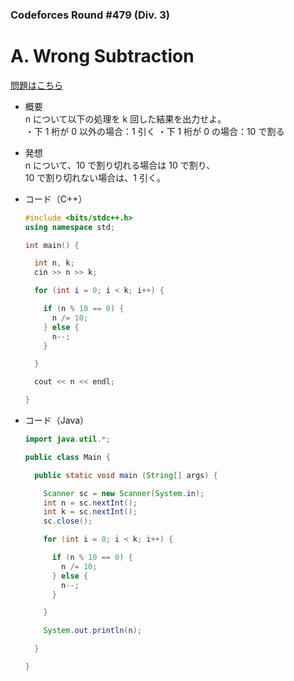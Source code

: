 ### Codeforces Round #479 (Div. 3)

# A. Wrong Subtraction

  [問題はこちら](https://codeforces.com/contest/977/problem/A)
  
- 概要<br>
  n について以下の処理を k 回した結果を出力せよ。<br>
  ・下 1 桁が 0 以外の場合：1 引く
  ・下 1 桁が 0 の場合：10 で割る
  
- 発想<br>
  n について、10 で割り切れる場合は 10 で割り、<br>
  10 で割り切れない場合は、1 引く。
  
  
- コード（C++）

  ```cpp
  #include <bits/stdc++.h>
  using namespace std;

  int main() {

    int n, k;
    cin >> n >> k;

    for (int i = 0; i < k; i++) {

      if (n % 10 == 0) {
        n /= 10;
      } else {
        n--;
      }

    }

    cout << n << endl;

  }
  ```
  
- コード（Java）

  ```java
  import java.util.*;

  public class Main {

    public static void main (String[] args) {

      Scanner sc = new Scanner(System.in);
      int n = sc.nextInt();
      int k = sc.nextInt();
      sc.close();

      for (int i = 0; i < k; i++) {

        if (n % 10 == 0) {
          n /= 10;
        } else {
          n--;
        }

      }

      System.out.println(n);

    }

  }
  ```
    